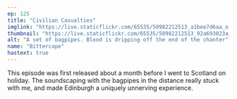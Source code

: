 ```yaml
---
ep: 125
title: "Civilian Casualties"
imglink: "https://live.staticflickr.com/65535/50982212513_a1bee7d6aa_o.jpg"
thumbnail: "https://live.staticflickr.com/65535/50982212513_92a693023a_q.jpg"
alt: "A set of bagpipes. Blood is dripping off the end of the chanter"
name: "Bittercape"
hastext: true
---
```

This episode was first released about a month before I went to Scotland on holiday. The soundscaping with the bagpipes in the distance really stuck with me, and made Edinburgh a uniquely unnerving experience.